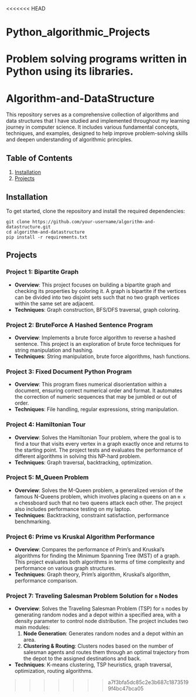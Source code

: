 <<<<<<< HEAD
# Python_algorithmic_Projects
Problem solving programs written in Python using its libraries.
=======
# Algorithm-and-DataStructure
This repository serves as a comprehensive collection of algorithms and data structures that I have studied and implemented throughout my learning journey in computer science. It includes various fundamental concepts, techniques, and examples, designed to help improve problem-solving skills and deepen understanding of algorithmic principles.

## Table of Contents

1. [Installation](#installation)
2. [Projects](#projects)

## Installation
To get started, clone the repository and install the required dependencies:

```
git clone https://github.com/your-username/algorithm-and-datastructure.git
cd algorithm-and-datastructure
pip install -r requirements.txt

```

## Projects

### Project 1: Bipartite Graph

- **Overview**: This project focuses on building a bipartite graph and checking its properties by coloring it. A graph is bipartite if the vertices can be divided into two disjoint sets such that no two graph vertices within the same set are adjacent.
- **Techniques**: Graph construction, BFS/DFS traversal, graph coloring.

### Project 2: BruteForce A Hashed Sentence Program

- **Overview**: Implements a brute force algorithm to reverse a hashed sentence. This project is an exploration of brute force techniques for string manipulation and hashing.
- **Techniques**: String manipulation, brute force algorithms, hash functions.

### Project 3: Fixed Document Python Program

- **Overview**: This program fixes numerical disorientation within a document, ensuring correct numerical order and format. It automates the correction of numeric sequences that may be jumbled or out of order.
- **Techniques**: File handling, regular expressions, string manipulation.

### Project 4: Hamiltonian Tour

- **Overview**: Solves the Hamiltonian Tour problem, where the goal is to find a tour that visits every vertex in a graph exactly once and returns to the starting point. The project tests and evaluates the performance of different algorithms in solving this NP-hard problem.
- **Techniques**: Graph traversal, backtracking, optimization.

### Project 5: M_Queen Problem

- **Overview**: Solves the M-Queen problem, a generalized version of the famous N-Queens problem, which involves placing `m` queens on an `m x m` chessboard such that no two queens attack each other. The project also includes performance testing on my laptop.
- **Techniques**: Backtracking, constraint satisfaction, performance benchmarking.

### Project 6: Prime vs Kruskal Algorithm Performance

- **Overview**: Compares the performance of Prim’s and Kruskal’s algorithms for finding the Minimum Spanning Tree (MST) of a graph. This project evaluates both algorithms in terms of time complexity and performance on various graph structures.
- **Techniques**: Graph theory, Prim’s algorithm, Kruskal’s algorithm, performance comparison.

### Project 7: Traveling Salesman Problem Solution for `n` Nodes

- **Overview**: Solves the Traveling Salesman Problem (TSP) for `n` nodes by generating random nodes and a depot within a specified area, with a density parameter to control node distribution. The project includes two main modules:
  1. **Node Generation**: Generates random nodes and a depot within an area.
  2. **Clustering & Routing**: Clusters nodes based on the number of salesman agents and routes them through an optimal trajectory from the depot to the assigned destinations and back.
- **Techniques**: K-means clustering, TSP heuristics, graph traversal, optimization, routing algorithms.
>>>>>>> a7f3bfa5dc85c2e3b687c18735199f4bc47bca05
